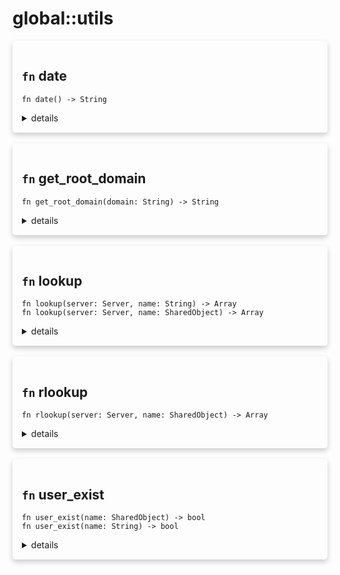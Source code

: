 # global::utils



<div markdown="span" style='box-shadow: 0 4px 8px 0 rgba(0,0,0,0.2); padding: 15px; border-radius: 5px;'>

<h2 class="func-name"> <code>fn</code> date </h2>

```rust,ignore
fn date() -> String

```

<details>
<summary markdown="span"> details </summary>

Get the current date.

### Return

* `string` - the current date.

### Effective smtp stage

All of them.

### Examples

```js
#{
    preq: [
       action "append info header" || {
            append_header("X-VSMTP", `email received by ${hostname()} the ${date()}.`);
       }
    ]
}
```
</details>

</div>
</br>


<div markdown="span" style='box-shadow: 0 4px 8px 0 rgba(0,0,0,0.2); padding: 15px; border-radius: 5px;'>

<h2 class="func-name"> <code>fn</code> get_root_domain </h2>

```rust,ignore
fn get_root_domain(domain: String) -> String

```

<details>
<summary markdown="span"> details </summary>

Get the root domain (the registrable part)

# Examples

`foo.bar.example.com` => `example.com`
</details>

</div>
</br>


<div markdown="span" style='box-shadow: 0 4px 8px 0 rgba(0,0,0,0.2); padding: 15px; border-radius: 5px;'>

<h2 class="func-name"> <code>fn</code> lookup </h2>

```rust,ignore
fn lookup(server: Server, name: String) -> Array
fn lookup(server: Server, name: SharedObject) -> Array
```

<details>
<summary markdown="span"> details </summary>

Performs a dual-stack DNS lookup for the given hostname.

### Args

* `host` - A valid hostname to search.

### Return

* `array` - an array of IPs. The array is empty if no IPs were found for the host.

### Effective smtp stage

All of them.

# Errors

* Root resolver was not found.
* Lookup failed.

### Examples

```
#{
    rcpt: [
       action "perform lookup" || {
            let domain = rcpt().domain;
            let ips = lookup(domain);

            print(`ips found for ${domain}`);
            for ip in ips {
                print(`- ${ip}`);
            }
       }
    ]
}
```

```rust
# vsmtp_test::vsl::run(
# |builder| Ok(builder.add_root_incoming_rules(r#"
#{
  preq: [
    action "lookup recipients" || {
      let domain = "gmail.com";
      let ips = lookup(domain);

      print(`ips found for ${domain}`);
      for ip in ips { print(`- ${ip}`); }
    },
  ],
}
# "#)?.build()));
```
</details>

</div>
</br>


<div markdown="span" style='box-shadow: 0 4px 8px 0 rgba(0,0,0,0.2); padding: 15px; border-radius: 5px;'>

<h2 class="func-name"> <code>fn</code> rlookup </h2>

```rust,ignore
fn rlookup(server: Server, name: SharedObject) -> Array

```

<details>
<summary markdown="span"> details </summary>

Performs a reverse lookup for the given IP.

### Args

* `ip` - The IP to query.

### Return

* `array` - an array of FQDNs. The array is empty if nothing was found.

### Effective smtp stage

All of them.

# Errors

* Failed to convert the `ip` parameter from a string into an IP.
* Reverse lookup failed.

### Examples

```js
#{
    connect: [
       action "perform reverse lookup" || {
            let domains = rlookup(client_ip());

            print(`domains found for ip ${client_ip()}`);
            for domain in domains {
                print(`- ${domain}`);
            }
       }
    ]
}
```

```
# let states = vsmtp_test::vsl::run(
# |builder| Ok(builder.add_root_incoming_rules(r#"
#{
  connect: [
    rule "rlookup" || {
      accept(`250 client ip: ${"127.0.0.1"} -> ${rlookup("127.0.0.1")}`);
    }
  ],
}
# "#)?.build()));
# use vsmtp_common::{status::Status, CodeID, Reply, ReplyCode::Code};
# assert_eq!(states[&vsmtp_rule_engine::ExecutionStage::Connect].2, Status::Accept(either::Right(Reply::new(
#  Code { code: 250 }, "client ip: 127.0.0.1 -> [\"localhost.\"]".to_string(),
# ))));
```
</details>

</div>
</br>


<div markdown="span" style='box-shadow: 0 4px 8px 0 rgba(0,0,0,0.2); padding: 15px; border-radius: 5px;'>

<h2 class="func-name"> <code>fn</code> user_exist </h2>

```rust,ignore
fn user_exist(name: SharedObject) -> bool
fn user_exist(name: String) -> bool
```

<details>
<summary markdown="span"> details </summary>

Check if a user exists on this server.

### Args

* `name` - the name of the user.

### Return

* `bool` - true if the user exists, false otherwise.

### Effective smtp stage

All of them.

### Examples

```js
#{
    rcpt: [
       action "check for local user" || {
           if user_exist(rcpt().local_part) {
               log("debug", `${rcpt().local_part} exists on disk.`);
           }
       }
    ]
}
```

```
# let states = vsmtp_test::vsl::run(
# |builder| Ok(builder.add_root_incoming_rules(r#"
#{
  connect: [
    rule "user_exist" || {
      accept(`250 root exist ? ${if user_exist("root") { "yes" } else { "no" }}`);
    }
  ],
  mail: [
    rule "user_exist (obj)" || {
      accept(`250 ${user_exist(mail_from())}`);
    }
  ]
}
# "#)?.build()));
# use vsmtp_common::{status::Status, CodeID, Reply, ReplyCode::Code};
# assert_eq!(states[&vsmtp_rule_engine::ExecutionStage::Connect].2, Status::Accept(either::Right(Reply::new(
#  Code { code: 250 }, "root exist ? yes".to_string(),
# ))));
# assert_eq!(states[&vsmtp_rule_engine::ExecutionStage::MailFrom].2, Status::Accept(either::Right(Reply::new(
#  Code { code: 250 }, "false".to_string(),
# ))));
```
</details>

</div>
</br>

